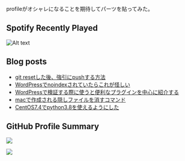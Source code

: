 profileがオシャレになることを期待してパーツを貼ってみた。

## Spotify Recently Played 

![Alt text](https://spotify-recently-played-readme.vercel.app/api?user=yamadatt&count=7)

## Blog posts

<!-- BLOG-POST-LIST:START -->
- [git resetした後、強引にpushする方法](https://zenn.dev/yamadatt/articles/git-reset-push)
- [WordPressでnoindexされていたらこれが怪しい](https://zenn.dev/yamadatt/articles/wordpress-noindex)
- [WordPressで検証する際に使うと便利なプラグインを中心に紹介する](https://zenn.dev/yamadatt/articles/wordpress-tools)
- [macで作成される隠しファイルを消すコマンド](https://zenn.dev/yamadatt/articles/delete-mac-unvisible-file)
- [CentOS7.4でpython3.8を使えるようにした](https://zenn.dev/yamadatt/articles/install-python38-centos74)
<!-- BLOG-POST-LIST:END -->

## GitHub Profile Summary

![](http://github-profile-summary-cards.vercel.app/api/cards/profile-details?username=yamadatt&theme=default)

![](http://github-profile-summary-cards.vercel.app/api/cards/repos-per-language?username=yamadatt&theme=default)

<!--
**yamadatt/yamadatt** is a ✨ _special_ ✨ repository because its `README.md` (this file) appears on your GitHub profile.

Here are some ideas to get you started:

- 🔭 I’m currently working on ...
- 🌱 I’m currently learning ...
- 👯 I’m looking to collaborate on ...
- 🤔 I’m looking for help with ...
- 💬 Ask me about ...
- 📫 How to reach me: ...
- 😄 Pronouns: ...
- ⚡ Fun fact: ...
-->
